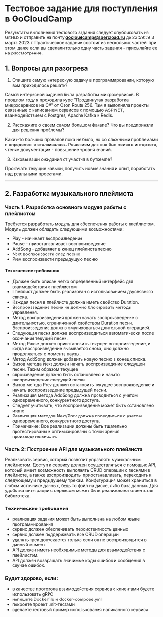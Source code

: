 # Тестовое задание для поступления в GoCloudCamp

Результаты выполнения тестового задания следует опубликовать на GitHub и отправить на почту **gocloudcamp@sbercloud.ru** до 23:59:59 3 марта 2023 г. Практическое задание состоит из нескольких частей, при этом, даже если вы сделали только одну часть задания - присылайте ее на рассмотрение. 

## 1. Вопросы для разогрева

1. Опишите самую интересную задачу в программировании, которую вам приходилось решать?

Самой интересной задачей была разработка микросервисов. В прошлом году я проходила курс "Продвинутая разработка микросервисов на C#" от Ozon Route 256. Там я выполняла проекты связанные с написанием сервисов с помощью ASP.NET, взаимодействием с Postgres, Apache Kafka и Redis. 

2. Расскажите о своем самом большом факапе? Что вы предприняли для решения проблемы?

Каких-то больших провалов пока не было, но со сложными проблемами я определенно сталкивалась. Решением для них был поиск в интернете, чтение документации - повышение уровня знаний.

3. Каковы ваши ожидания от участия в буткемпе?

Прокачать текущие навыки, получить новые знания и опыт, поработать над реальными проектами.

---

## 2. Разработка музыкального плейлиста

### Часть 1. Разработка основного модуля работы с плейлистом

Требуется разработать модуль для обеспечения работы с плейлистом. Модуль должен обладать следующими возможностями:
 - Play - начинает воспроизведение
 - Pause - приостанавливает воспроизведение
 - AddSong - добавляет в конец плейлиста песню
 - Next воспроизвести след песню
 - Prev воспроизвести предыдущую песню

#### Технические требования

 - Должен быть описан четко определенный интерфейс для взаимодействия с плейлистом
 - Плейлист должен быть реализован с использованием двусвязного списка.
 - Каждая песня в плейлисте должна иметь свойство Duration.
 - Воспроизведение песни не должно блокировать методы управления.
 - Метод воспроизведения должен начать воспроизведение с длительностью, ограниченной свойством Duration песни. Воспроизведение должно эмулироваться длительной операцией.
 - Следующая песня должна воспроизводиться автоматически после окончания текущей песни.
 - Метод Pause должен приостановить текущее воспроизведение, и когда воспроизведение вызывается снова, оно должно продолжаться с момента паузы.
 - Метод AddSong должен добавить новую песню в конец списка.
 - Вызов метода Next должен начать воспроизведение следущей песни. Таким образом текущее
 - спроизведение должно быть остановлено и начато воспроизведение следущей песни 
 - Вызов метода Prev должен остановить текущее воспроизведение и начать воспроизведение предыдущей песни.
 - Реализация метода AddSong должна проводиться с учетом одновременного, конкурентного доступа.
 - Следует учитывать, что воспроизведение может быть остановлено извне 
 - Реализация методов Next/Prev должна проводиться с учетом одновременного, конкурентного доступа.
 - Примечание: Все реализации должны быть тщательно протестированы и оптимизированы с точки зрения производительности.

### Часть 2: Построение API для музыкального плейлиста

Реализовать сервис, который позволит управлять музыкальным плейлистом. Доступ к сервису должен осуществляться с помощью API, который имеет возможность выполнять CRUD операции с песнями в плейлисте, а также воспроизводить, приостанавливать, переходить к следующему и предыдущему трекам. Конфигурация может храниться в любом источнике данных, будь то файл на диске, либо база данных. Для удобства интеграции с сервисом может быть реализована клиентская библиотека.

### Технические требования

* реализация задания может быть выполнена на любом языке программирования
* сервис должен обеспечивать персистентность данных
* сервис должен поддерживать все CRUD операции 
* удалять трек допускается только если он не воспроизводится в данный момент
* API должен иметь необходимые методы для взаимодействия с плейлистом.
* API должен возвращать значимые коды ошибок и сообщения в случае ошибок.


### Будет здорово, если:
* в качестве протокола взаимодействия сервиса с клиентами будете использовать gRPC
* напишите Dockerfile и docker-compose.yml
* покроете проект unit-тестами
* сделаете тестовый пример использования написанного сервиса
